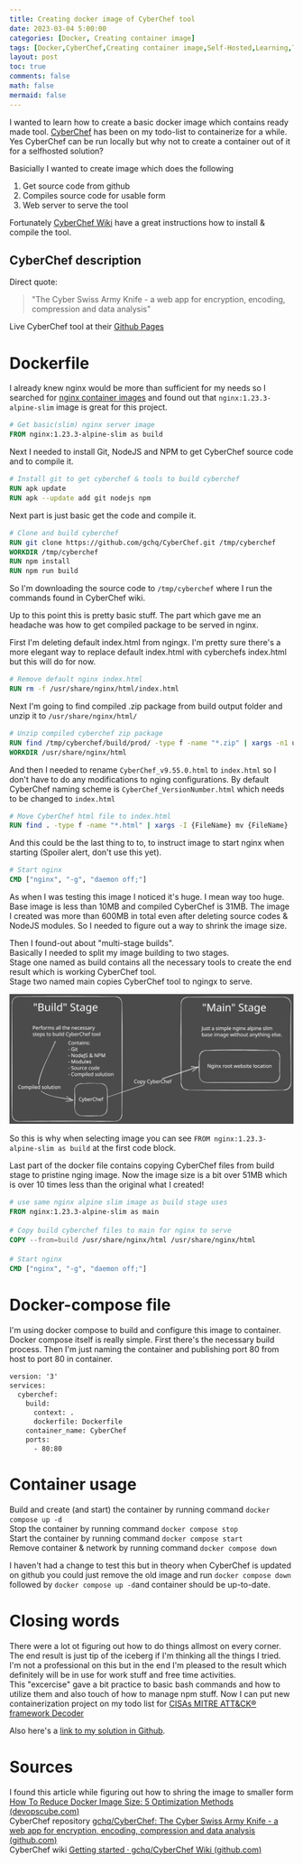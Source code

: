 ```yaml
---
title: Creating docker image of CyberChef tool
date: 2023-03-04 5:00:00 
categories: [Docker, Creating container image]
tags: [Docker,CyberChef,Creating container image,Self-Hosted,Learning,Tutorial]
layout: post
toc: true
comments: false
math: false
mermaid: false
---
```


I wanted to learn how to create a basic docker image which contains ready made tool. [CyberChef](https://github.com/gchq/CyberChef) has been on my todo-list to containerize for a while. Yes CyberChef can be run locally but why not to create a container out of it for a selfhosted solution?

Basicially I wanted to create image which does the following
1. Get source code from github
2. Compiles source code for usable form
3. Web server to serve the tool

Fortunately [CyberChef Wiki](https://github.com/gchq/CyberChef/wiki/Getting-started) have a great instructions how to install & compile the tool.

## CyberChef description
Direct quote:
>"The Cyber Swiss Army Knife - a web app for encryption, encoding, compression and data analysis"

Live CyberChef tool at their [Github Pages](https://gchq.github.io/CyberChef/)

# Dockerfile

I already knew nginx would be more than sufficient for my needs so I searched for [nginx container images](https://hub.docker.com/_/nginx) and found out that `nginx:1.23.3-alpine-slim` image is great for this project.

```dockerfile
# Get basic(slim) nginx server image
FROM nginx:1.23.3-alpine-slim as build
```

Next I needed to install Git, NodeJS and NPM to get CyberChef source code and to compile it.

```Dockerfile
# Install git to get cyberchef & tools to build cyberchef
RUN apk update
RUN apk --update add git nodejs npm
```

Next part is just basic get the code and compile it.
```Dockerfile
# Clone and build cyberchef
RUN git clone https://github.com/gchq/CyberChef.git /tmp/cyberchef
WORKDIR /tmp/cyberchef
RUN npm install
RUN npm run build
```
So I'm downloading the source code to `/tmp/cyberchef` where I run the commands found in CyberChef wiki.

Up to this point this is pretty basic stuff. The part which gave me an headache was how to get compiled package to be served in nginx.

First I'm deleting default index.html from ngingx. I'm pretty sure there's a more elegant way to replace default index.html with cyberchefs index.html but this will do for now.
```Dockerfile
# Remove default nginx index.html
RUN rm -f /usr/share/nginx/html/index.html
```

Next I'm going to find compiled .zip package from build output folder and unzip it to `/usr/share/nginx/html/`
```Dockerfile
# Unzip compiled cyberchef zip package
RUN find /tmp/cyberchef/build/prod/ -type f -name "*.zip" | xargs -n1 unzip -d /usr/share/nginx/html/
WORKDIR /usr/share/nginx/html
```

And then I needed to rename `CyberChef_v9.55.0.html` to `index.html` so I don't have to do any modifications to nging configurations.  By default CyberChef naming scheme is `CyberChef_VersionNumber.html` which needs to be changed to `index.html`
```Dockerfile
# Move CyberChef html file to index.html
RUN find . -type f -name "*.html" | xargs -I {FileName} mv {FileName} ./index.html
```

And this could be the last thing to to, to instruct image to start nginx when starting (Spoiler alert, don't use this yet).
```Dockerfile
# Start nginx
CMD ["nginx", "-g", "daemon off;"]
```
As when I was testing this image I noticed it's huge. I mean way too huge.   
Base image is less than 10MB and compiled CyberChef is 31MB. The image I created was more than 600MB in total even after deleting source codes & NodeJS modules. So I needed to figure out a way to shrink the image size.  

Then I found-out about "multi-stage builds".  
Basically I needed to split my image building to two stages.   
Stage one named as build contains all the necessary tools to create the end result which is working CyberChef tool.  
Stage two named main copies CyberChef tool to ngingx to serve.   

![Explanation of two stage build](/assets/img/2023-03-04-creating-cyberchef-image/Two-stage-build.svg)

So this is why when selecting image you can see `FROM nginx:1.23.3-alpine-slim as build` at the first code block. 

Last part of the docker file contains copying CyberChef files from build stage to pristine nging image. Now the image size is a bit over 51MB which is over 10 times less than the original what I created!  
```Dockerfile
# use same nginx alpine slim image as build stage uses
FROM nginx:1.23.3-alpine-slim as main

# Copy build cyberchef files to main for nginx to serve
COPY --from=build /usr/share/nginx/html /usr/share/nginx/html

# Start nginx
CMD ["nginx", "-g", "daemon off;"]
```
# Docker-compose file
I'm using docker compose to build and configure this image to container. Docker compose itself is really simple. First there's the necessary build process. Then I'm just naming the container and publishing port 80 from host to port 80 in container.

```
version: '3'
services:
  cyberchef:
    build:
      context: .
      dockerfile: Dockerfile
    container_name: CyberChef
    ports:
      - 80:80
```
# Container usage

Build and create (and start) the container by running command `docker compose up -d`  
Stop the container by running command `docker compose stop`  
Start the container by running command `docker compose start`  
Remove container & network by running command `docker compose down`  

I haven't had a change to test this but in theory when CyberChef is updated on github you could just remove the old image and run `docker compose down` followed by `docker compose up -d`and container should be up-to-date.

# Closing words

There were a lot ot figuring out how to do things allmost on every corner. The end result is just tip of the iceberg if I'm thinking all the things I tried. I'm not a professional on this but in the end I'm pleased to the result which definitely will be in use for work stuff and free time activities.  
This "excercise" gave a bit practice to basic bash commands and how to utilize them and also touch of how to manage npm stuff. Now I can put new containerization project on my todo list for [CISAs MITRE ATT&CK® framework Decoder ](https://github.com/cisagov/decider)

Also here's a [link to my solution in Github](https://github.com/apaivinen/docker/tree/main/dockerfile/cyberchef).

# Sources
I found this article while figuring out how to shring the image to smaller form [How To Reduce Docker Image Size: 5 Optimization Methods (devopscube.com)](https://devopscube.com/reduce-docker-image-size/)  
CyberChef repository [gchq/CyberChef: The Cyber Swiss Army Knife - a web app for encryption, encoding, compression and data analysis (github.com)](https://github.com/gchq/CyberChef)  
CyberChef wiki [Getting started · gchq/CyberChef Wiki (github.com)](https://github.com/gchq/CyberChef/wiki/Getting-started)  
